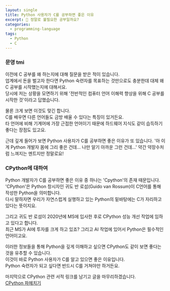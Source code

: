 ```yaml
---
layout: single
title: Python 사용자가 C를 공부하면 좋은 이유
excerpt: 🧐 정말로 불필요한 공부일까요?
categories:
  - programming-language
tags:
  - Python
  - C
---
```

### 문영 tmi

이전에 C 공부를 왜 하는지에 대해 질문을 받은 적이 있습니다.  
업계에서 돈을 벌고자 한다면 Python 숙련자를 목표하는 것만으로도 충분한데 대체 왜 C 공부를 시작했는지에 대해서요.  
당시에 저는 상황을 모면하기 위해 '전반적인 컴퓨터 언어 이해력 향상을 위해 C 공부를 시작한 것'이라고 답했습니다.
  
물론 크게 보면 이것도 맞긴 합니다.  
C를 배우면 다른 언어들도 금방 배울 수 있다는 특징이 있거든요.  
타 언어에 비해 기계어에 가장 근접한 언어이기 때문에 하드웨어 지식도 같이 습득하기 좋다는 장점도 있고요.
  
근데 깊게 들어가 보면 Python 사용자가 C를 공부하면 좋은 이유가 또 있습니다.
'아 이게 Python 개발자 몸에 그리 좋은 건데... 나만 알기 아까운 그런 건데...' 약간 약장수처럼 느껴지는 멘트지만 정말로요!
  
  
### CPython에 대하여

Python 개발자가 C를 공부하면 좋은 이유 중 하나는 'Cpython'의 존재 때문입니다.  
'CPython'은 Python 창시자인 귀도 반 로섬(Guido van Rossum)이 C언어를 통해 작성한 Python을 의미합니다.   
다시 말하자면 우리가 자연스럽게 실행하고 있는 Python의 밑바탕에는 C가 자리하고 있다는 뜻이지요.
  
그리고 귀도 반 로섬이 2020년에 MS에 입사한 후로 CPython 성능 개선 작업에 임하고 있다고 합니다.  
최근 MS가 AI에 투자를 크게 하고 있죠? 그리고 AI 작업에 있어서 Python은 필수적인 언어이고요.
  
이러한 정보들을 통해 Python을 깊게 이해하고 싶으면 CPython도 같이 보면 좋다는 것을 유추할 수 있습니다.  
이것이 바로 Python 사용자가 C를 알고 있으면 좋은 이유입니다.  
Python 숙련자가 되고 싶다면 반드시 C를 거쳐야만 하거든요.
  
마지막으로 CPython 관련 서적 링크를 남기고 글을 마무리하겠습니다.  
[CPython 파헤치기](https://product.kyobobook.co.kr/detail/S000061776273)